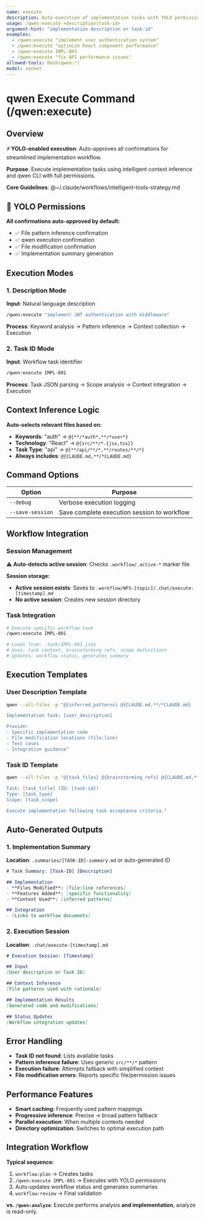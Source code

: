 ```yaml
---
name: execute
description: Auto-execution of implementation tasks with YOLO permissions and intelligent context inference
usage: /qwen:execute <description|task-id>
argument-hint: "implementation description or task-id"
examples:
  - /qwen:execute "implement user authentication system" 
  - /qwen:execute "optimize React component performance"
  - /qwen:execute IMPL-001 
  - /qwen:execute "fix API performance issues"
allowed-tools: Bash(qwen:*)
model: sonnet
---
```


# qwen Execute Command (/qwen:execute)

## Overview

**⚡ YOLO-enabled execution**: Auto-approves all confirmations for streamlined implementation workflow.

**Purpose**: Execute implementation tasks using intelligent context inference and qwen CLI with full permissions.

**Core Guidelines**: @~/.claude/workflows/intelligent-tools-strategy.md

## 🚨 YOLO Permissions

**All confirmations auto-approved by default:**
- ✅ File pattern inference confirmation
- ✅ qwen execution confirmation  
- ✅ File modification confirmation
- ✅ Implementation summary generation

## Execution Modes

### 1. Description Mode
**Input**: Natural language description
```bash
/qwen:execute "implement JWT authentication with middleware"
```
**Process**: Keyword analysis → Pattern inference → Context collection → Execution

### 2. Task ID Mode  
**Input**: Workflow task identifier
```bash
/qwen:execute IMPL-001
```
**Process**: Task JSON parsing → Scope analysis → Context integration → Execution

## Context Inference Logic

**Auto-selects relevant files based on:**
- **Keywords**: "auth" → `@{**/*auth*,**/*user*}`
- **Technology**: "React" → `@{src/**/*.{jsx,tsx}}`
- **Task Type**: "api" → `@{**/api/**/*,**/routes/**/*}`
- **Always includes**: `@{CLAUDE.md,**/*CLAUDE.md}`

## Command Options

| Option | Purpose |
|--------|---------|
| `--debug` | Verbose execution logging |
| `--save-session` | Save complete execution session to workflow |

## Workflow Integration

### Session Management
⚠️ **Auto-detects active session**: Checks `.workflow/.active-*` marker file

**Session storage:**
- **Active session exists**: Saves to `.workflow/WFS-[topic]/.chat/execute-[timestamp].md`
- **No active session**: Creates new session directory

### Task Integration
```bash
# Execute specific workflow task
/qwen:execute IMPL-001

# Loads from: .task/IMPL-001.json
# Uses: task context, brainstorming refs, scope definitions
# Updates: workflow status, generates summary
```

## Execution Templates

### User Description Template
```bash
qwen --all-files -p "@{inferred_patterns} @{CLAUDE.md,**/*CLAUDE.md}

Implementation Task: [user_description]

Provide:
- Specific implementation code
- File modification locations (file:line)
- Test cases
- Integration guidance"
```

### Task ID Template
```bash
qwen --all-files -p "@{task_files} @{brainstorming_refs} @{CLAUDE.md,**/*CLAUDE.md}

Task: [task_title] (ID: [task-id])
Type: [task_type]
Scope: [task_scope]

Execute implementation following task acceptance criteria."
```

## Auto-Generated Outputs

### 1. Implementation Summary
**Location**: `.summaries/[TASK-ID]-summary.md` or auto-generated ID

```markdown
# Task Summary: [Task-ID] [Description]

## Implementation
- **Files Modified**: [file:line references]
- **Features Added**: [specific functionality]
- **Context Used**: [inferred patterns]

## Integration
- [Links to workflow documents]
```

### 2. Execution Session
**Location**: `.chat/execute-[timestamp].md`

```markdown
# Execution Session: [Timestamp]

## Input
[User description or Task ID]

## Context Inference
[File patterns used with rationale]

## Implementation Results
[Generated code and modifications]

## Status Updates
[Workflow integration updates]
```

## Error Handling

- **Task ID not found**: Lists available tasks
- **Pattern inference failure**: Uses generic `src/**/*` pattern
- **Execution failure**: Attempts fallback with simplified context
- **File modification errors**: Reports specific file/permission issues

## Performance Features

- **Smart caching**: Frequently used pattern mappings
- **Progressive inference**: Precise → broad pattern fallback
- **Parallel execution**: When multiple contexts needed
- **Directory optimization**: Switches to optimal execution path

## Integration Workflow

**Typical sequence:**
1. `workflow:plan` → Creates tasks
2. `/qwen:execute IMPL-001` → Executes with YOLO permissions
3. Auto-updates workflow status and generates summaries
4. `workflow:review` → Final validation

**vs. `/qwen:analyze`**: Execute performs analysis **and implementation**, analyze is read-only.

